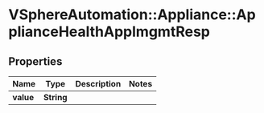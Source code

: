 # VSphereAutomation::Appliance::ApplianceHealthApplmgmtResp

## Properties
Name | Type | Description | Notes
------------ | ------------- | ------------- | -------------
**value** | **String** |  | 


